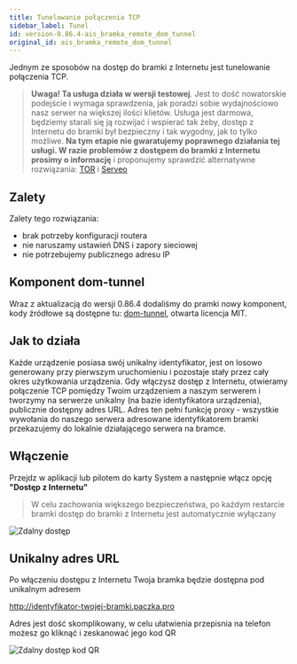 ```yaml
---
title: Tunelowanie połączenia TCP
sidebar_label: Tunel
id: version-0.86.4-ais_bramka_remote_dom_tunnel
original_id: ais_bramka_remote_dom_tunnel
---
```



Jednym ze sposobów na dostęp do bramki z Internetu jest tunelowanie połączenia TCP.


>**Uwaga! Ta usługa działa w wersji testowej**. Jest to dość nowatorskie podejście i wymaga sprawdzenia, jak poradzi sobie wydajnościowo nasz serwer na większej ilości klietów. Usługa jest darmowa, będziemy starali się ją rozwijać i wspierać tak żeby, dostęp z Internetu do bramki był bezpieczny i tak wygodny, jak to tylko możliwe. **Na tym etapie nie gwaratujemy poprawnego działania tej usługi. W razie problemów z dostępem do bramki z Internetu prosimy o informację** i proponujemy sprawdzić alternatywne rozwiązania: [TOR](/AIS-docs/docs/en/ais_bramka_remote_tor.html) i [Serveo](/AIS-docs/docs/en/ais_bramka_remote_serveo.html)   


## Zalety
Zalety tego rozwiązania:
- brak potrzeby konfiguracji routera
- nie naruszamy ustawień DNS i zapory sieciowej
- nie potrzebujemy publicznego adresu IP 
 



## Komponent dom-tunnel
Wraz z aktualizacją do wersji 0.86.4 dodaliśmy do pramki nowy komponent, kody źródłowe są dostępne tu: [dom-tunnel](https://www.npmjs.com/package/dom-tunnel), otwarta licencja MIT.


## Jak to działa

Każde urządzenie posiasa swój unikalny identyfikator, jest on losowo generowany przy pierwszym uruchomieniu i pozostaje stały przez cały okres użytkowania urządzenia.
Gdy włączysz dostęp z Internetu, otwieramy połączenie TCP pomiędzy Twoim urządzeniem a naszym serwerem i tworzymy na serwerze unikalny (na bazie identyfikatora urządzenia), publicznie dostępny adres URL.
Adres ten pełni funkcję proxy - wszystkie wywołania do naszego serwera adresowane identyfikatorem bramki przekazujemy do lokalnie działającego serwera na bramce.


## Włączenie

Przejdz w aplikacji lub pilotem do karty System a następnie włącz opcję **"Dostęp z Internetu"**


> W celu zachowania większego bezpieczeństwa, po każdym restarcie bramki dostęp do bramki z Internetu jest automatycznie wyłączany


![Zdalny dostęp](/AIS-docs/img/en/bramka/http_remote_access.png)   


## Unikalny adres URL 

Po włączeniu dostępu z Internetu Twoja bramka będzie dostępna pod unikalnym adresem 

http://identyfikator-twojej-bramki.paczka.pro


Adres jest dość skomplikowany, w celu ułatwienia przepisnia na telefon możesz go kliknąć i zeskanować jego kod QR


![Zdalny dostęp kod QR](/AIS-docs/img/en/bramka/http_remote_access_qr.png) 